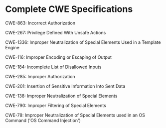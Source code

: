 

# Complete CWE Specifications

CWE-863: Incorrect Authorization

CWE-267: Privilege Defined With Unsafe Actions

CWE-1336: Improper Neutralization of Special Elements Used in a Template Engine

CWE-116: Improper Encoding or Escaping of Output

CWE-184: Incomplete List of Disallowed Inputs

CWE-285: Improper Authorization

CWE-201: Insertion of Sensitive Information Into Sent Data

CWE-138: Improper Neutralization of Special Elements

CWE-790: Improper Filtering of Special Elements

CWE-78: Improper Neutralization of Special Elements used in an OS Command ('OS Command Injection')